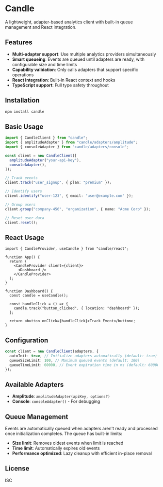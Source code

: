 # Candle

A lightweight, adapter-based analytics client with built-in queue management and React integration.

## Features

- **Multi-adapter support**: Use multiple analytics providers simultaneously
- **Smart queueing**: Events are queued until adapters are ready, with configurable size and time limits
- **Capability validation**: Only calls adapters that support specific operations
- **React integration**: Built-in React context and hooks
- **TypeScript support**: Full type safety throughout

## Installation

```bash
npm install candle
```

## Basic Usage

```typescript
import { CandleClient } from "candle";
import { amplitudeAdapter } from "candle/adapters/amplitude";
import { consoleAdapter } from "candle/adapters/console";

const client = new CandleClient([
  amplitudeAdapter("your-api-key"),
  consoleAdapter(),
]);

// Track events
client.track("user_signup", { plan: "premium" });

// Identify users
client.identify("user-123", { email: "user@example.com" });

// Group users
client.group("company-456", "organization", { name: "Acme Corp" });

// Reset user data
client.reset();
```

## React Usage

```tsx
import { CandleProvider, useCandle } from "candle/react";

function App() {
  return (
    <CandleProvider client={client}>
      <Dashboard />
    </CandleProvider>
  );
}

function Dashboard() {
  const candle = useCandle();

  const handleClick = () => {
    candle.track("button_clicked", { location: "dashboard" });
  };

  return <button onClick={handleClick}>Track Event</button>;
}
```

## Configuration

```typescript
const client = new CandleClient(adapters, {
  autoInit: true, // Initialize adapters automatically (default: true)
  queueSizeLimit: 100, // Maximum queued events (default: 100)
  queueTimeLimit: 60000, // Event expiration time in ms (default: 60000)
});
```

## Available Adapters

- **Amplitude**: `amplitudeAdapter(apiKey, options?)`
- **Console**: `consoleAdapter()` - For debugging

## Queue Management

Events are automatically queued when adapters aren't ready and processed once initialization completes. The queue has built-in limits:

- **Size limit**: Removes oldest events when limit is reached
- **Time limit**: Automatically expires old events
- **Performance optimized**: Lazy cleanup with efficient in-place removal

## License

ISC
